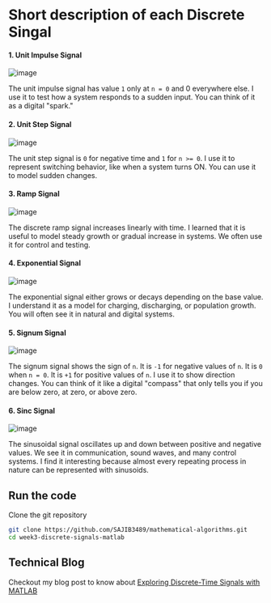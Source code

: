 # Short description of each Discrete Singal


#### 1. Unit Impulse Signal

![image](/week3-discrete-signals-matlab/Fig_1.png)

The unit impulse signal has value ``1`` only at ``n = 0`` and 0 everywhere else. I use it to test how a system responds to a sudden input. You can think of it as a digital "spark."

#### 2. Unit Step Signal

![image](/week3-discrete-signals-matlab/Fig_2.png)

The unit step signal is ``0`` for negative time and ``1`` for ``n >= 0``.
I use it to represent switching behavior, like when a system turns ON. You can use it to model sudden changes.

#### 3. Ramp Signal

![image](/week3-discrete-signals-matlab/Fig_3.png)

The discrete ramp signal increases linearly with time.
I learned that it is useful to model steady growth or gradual increase in systems. We often use it for control and testing.

#### 4. Exponential Signal

![image](/week3-discrete-signals-matlab/Fig_4.png)

The exponential signal either grows or decays depending on the base value.
I understand it as a model for charging, discharging, or population growth. You will often see it in natural and digital systems.

#### 5. Signum Signal

![image](/week3-discrete-signals-matlab/Fig_5.png)

The signum signal shows the sign of ``n``.
It is ``-1`` for negative values of ``n``.
It is ``0`` when ``n = 0``.
It is ``+1`` for positive values of ``n``.
I use it to show direction changes. You can think of it like a digital "compass" that only tells you if you are below zero, at zero, or above zero.

#### 6. Sinc Signal

![image](/week3-discrete-signals-matlab/Fig_6.png)

The sinusoidal signal oscillates up and down between positive and negative values.
We see it in communication, sound waves, and many control systems. I find it interesting because almost every repeating process in nature can be represented with sinusoids.


## Run the code

Clone the git repository

```bash
git clone https://github.com/SAJIB3489/mathematical-algorithms.git
cd week3-discrete-signals-matlab
```

## Technical Blog

Checkout my blog post to know about [Exploring Discrete-Time Signals with MATLAB](https://dev.to/sajibpra/exploring-discrete-time-signals-with-matlab-6j)
